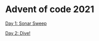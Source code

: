 # Advent of code 2021

[Day 1: Sonar Sweep](https://github.com/f-nyx/advent2021/blob/main/src/main/kotlin/be/rlab/aoc2021/challenge/SonarSweep.kt)

[Day 2: Dive!](https://github.com/f-nyx/advent2021/blob/main/src/main/kotlin/be/rlab/aoc2021/challenge/Dive.kt)
